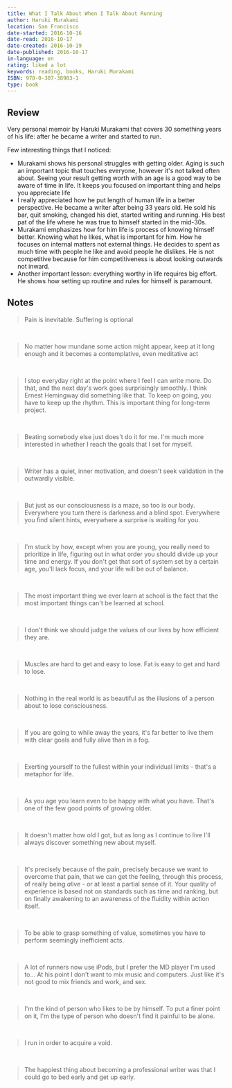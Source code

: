 ```yaml
---
title: What I Talk About When I Talk About Running
author: Haruki Murakami
location: San Francisco
date-started: 2016-10-16
date-read: 2016-10-17
date-created: 2016-10-19
date-published: 2016-10-17
in-language: en
rating: liked a lot
keywords: reading, books, Haruki Murakami
ISBN: 978-0-307-38983-1
type: book
---
```

## Review

Very personal memoir by Haruki Murakami that covers 30 something years of his life: after he became a writer and started to run.

Few interesting things that I noticed:

  - Murakami shows his personal struggles with getting older. Aging is such an important topic that touches everyone, however it's not talked often about. Seeing your result getting worth with an age is a good way to be aware of time in life. It keeps you focused on important thing and helps you appreciate life
  - I really appreciated how he put length of human life in a better perspective. He became a writer after being 33 years old. He sold his bar, quit smoking, changed his diet, started writing and running. His best pat of the life where he was true to himself started in the mid-30s.
  - Murakami emphasizes how for him life is process of knowing himself better. Knowing what he likes, what is important for him. How he focuses on internal matters not external things. He decides to spent as much time with people he like and avoid people he dislikes. He is not competitive because for him competitiveness is about looking outwards not inward.
  - Another important lesson: everything worthy in life requires big effort. He shows how setting up routine and rules for himself is paramount.


## Notes

> Pain is inevitable. Suffering is optional

&nbsp;

> No matter how mundane some action might appear, keep at it long enough and it becomes a contemplative, even meditative act

&nbsp;

> I stop everyday right at the point where I feel I can write more. Do that, and the next day's work goes surprisingly smoothly. I think Ernest Hemingway did something like that. To keep on going, you have to keep up the rhythm. This is important thing for long-term project.

&nbsp;

> Beating somebody else just does't do it for me. I'm much more interested in whether I reach the goals that I set for myself.

&nbsp;

> Writer has a quiet, inner motivation, and doesn't seek validation in the outwardly visible.

&nbsp;

> But just as our consciousness is a maze, so too is our body. Everywhere you turn there is darkness and a blind spot. Everywhere you find silent hints, everywhere a surprise is waiting for you.

&nbsp;

> I'm stuck by how, except when you are young, you really need to prioritize in life, figuring out in what order you should divide up your time and energy. If you don't get that sort of system set by a certain age, you'll lack focus, and your life will be out of balance.

&nbsp;

> The most important thing we ever learn at school is the fact that the most important things can't be learned at school.

&nbsp;

> I don't think we should judge the values of our lives by how efficient they are.

&nbsp;

> Muscles are hard to get and easy to lose. Fat is easy to get and hard to lose.

&nbsp;

> Nothing in the real world is as beautiful as the illusions of a person about to lose consciousness.

&nbsp;

> If you are going to while away the years, it's far better to live them with clear goals and fully alive than in a fog.

&nbsp;

> Exerting yourself to the fullest within your individual limits - that's a metaphor for life.

&nbsp;

> As you age you learn even to be happy with what you have. That's one of the few good points of growing older.

&nbsp;

> It doesn't matter how old I got, but as long as I continue to live I'll always discover something new about myself.

&nbsp;

> It's precisely because of the pain, precisely because we want to overcome that pain, that we can get the feeling, through this process, of really being *alive* - or at least a partial sense of it. Your quality of experience is based not on standards such as time and ranking, but on finally awakening to an awareness of the fluidity within action itself.

&nbsp;

> To be able to grasp something of value, sometimes you have to perform seemingly inefficient acts.

&nbsp;

> A lot of runners now use iPods, but I prefer the MD player I'm used to... At his point I don't want to mix music and computers. Just like it's not good to mix friends and work, and sex.

&nbsp;

> I'm the kind of person who likes to be by himself. To put a finer point on it, I'm the type of person who doesn't find it painful to be alone.

&nbsp;

> I run in order to acquire a void.

&nbsp;

> The happiest thing about becoming a professional writer was that I could go to bed early and get up early.
